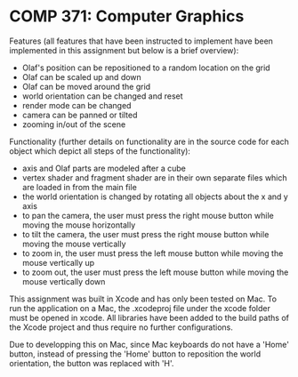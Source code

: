 # COMP 371: Computer Graphics

Features (all features that have been instructed to implement have been implemented in this assignment but below is a brief overview):
- Olaf's position can be repositioned to a random location on the grid
- Olaf can be scaled up and down
- Olaf can be moved around the grid
- world orientation can be changed and reset
- render mode can be changed
- camera can be panned or tilted
- zooming in/out of the scene

Functionality (further details on functionality are in the source code for each object which depict all steps of the functionality):
- axis and Olaf parts are modeled after a cube
- vertex shader and fragment shader are in their own separate files which are loaded in from the main file
- the world orientation is changed by rotating all objects about the x and y axis
- to pan the camera, the user must press the right mouse button while moving the mouse horizontally
- to tilt the camera, the user must press the right mouse button while moving the mouse vertically
- to zoom in, the user must press the left mouse button while moving the mouse vertically up
- to zoom out, the user must press the left mouse button while moving the mouse vertically down

This assignment was built in Xcode and has only been tested on Mac. To run the application on a Mac, the .xcodeproj file under the xcode folder must be opened in xcode. All libraries have been added to the build paths of the Xcode project and thus require no further configurations. 

Due to developping this on Mac, since Mac keyboards do not have a 'Home' button, instead of pressing the 'Home' button to reposition the world orientation, the button was replaced with 'H'.
